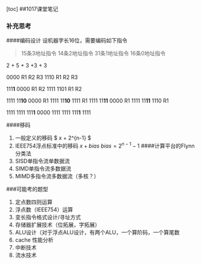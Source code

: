 [toc]
##1017课堂笔记
### 补充思考
####编码设计
设机器字长16位，需要编码如下指令
> 15条3地址指令 
> 14条2地址指令 
> 31条1地址指令 
> 16条0地址指令   

2 + 5 + 3 +3 + 3

0000 R1 R2 R3
1110 R1 R2 R3

111**1** 0000 R1 R2
1111 1101 R1 R2

1111 11**10** 0000 R1
1111 11**10** 1111 R1
1111 11**11** 0000 R1
1111 11**11** 1110 R1

1111 1111 111**1** 0000
1111 1111 111**1** 1111

####移码
1. 一般定义的移码 $ x + 2^{n-1} $
2. IEEE754浮点标准中的移码
$x + bias$
$bias = 2^{n-1} - 1$
####计算平台的Flynn分类法
1. SISD单指令流单数据流
2. SIMD单指令流多数据流
3. MIMD多指令流多数据流（多核？）

###可能考的题型
1. 定点数四则运算
1. 浮点数（IEEE754）运算
1. 变长指令格式设计/寻址方式
1. 存储器扩展技术（位拓展，字拓展）
1. ALU设计（对于浮点ALU设计，有两个ALU，一个算阶码，一个算尾数
1. cache 性能分析
1. 中断技术
1. 流水技术